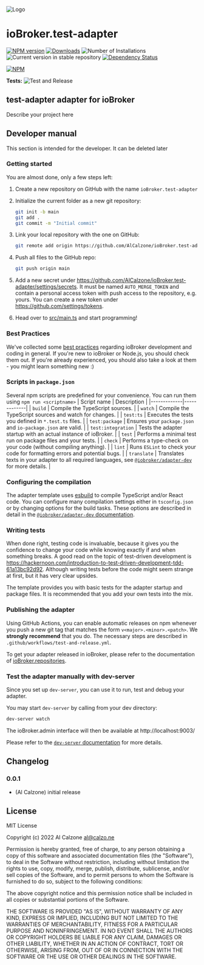 ![Logo](admin/test-adapter.png)
# ioBroker.test-adapter

[![NPM version](https://img.shields.io/npm/v/iobroker.test-adapter.svg)](https://www.npmjs.com/package/iobroker.test-adapter)
[![Downloads](https://img.shields.io/npm/dm/iobroker.test-adapter.svg)](https://www.npmjs.com/package/iobroker.test-adapter)
![Number of Installations](https://iobroker.live/badges/test-adapter-installed.svg)
![Current version in stable repository](https://iobroker.live/badges/test-adapter-stable.svg)
[![Dependency Status](https://img.shields.io/david/AlCalzone/iobroker.test-adapter.svg)](https://david-dm.org/AlCalzone/iobroker.test-adapter)

[![NPM](https://nodei.co/npm/iobroker.test-adapter.png?downloads=true)](https://nodei.co/npm/iobroker.test-adapter/)

**Tests:** ![Test and Release](https://github.com/AlCalzone/ioBroker.test-adapter/workflows/Test%20and%20Release/badge.svg)

## test-adapter adapter for ioBroker

Describe your project here

## Developer manual
This section is intended for the developer. It can be deleted later

### Getting started

You are almost done, only a few steps left:
1. Create a new repository on GitHub with the name `ioBroker.test-adapter`
1. Initialize the current folder as a new git repository:  
	```bash
	git init -b main
	git add .
	git commit -m "Initial commit"
	```
1. Link your local repository with the one on GitHub:  
	```bash
	git remote add origin https://github.com/AlCalzone/ioBroker.test-adapter
	```

1. Push all files to the GitHub repo:  
	```bash
	git push origin main
	```
1. Add a new secret under https://github.com/AlCalzone/ioBroker.test-adapter/settings/secrets. It must be named `AUTO_MERGE_TOKEN` and contain a personal access token with push access to the repository, e.g. yours. You can create a new token under https://github.com/settings/tokens.

1. Head over to [src/main.ts](src/main.ts) and start programming!

### Best Practices
We've collected some [best practices](https://github.com/ioBroker/ioBroker.repositories#development-and-coding-best-practices) regarding ioBroker development and coding in general. If you're new to ioBroker or Node.js, you should
check them out. If you're already experienced, you should also take a look at them - you might learn something new :)

### Scripts in `package.json`
Several npm scripts are predefined for your convenience. You can run them using `npm run <scriptname>`
| Script name | Description |
|-------------|-------------|
| `build` | Compile the TypeScript sources. |
| `watch` | Compile the TypeScript sources and watch for changes. |
| `test:ts` | Executes the tests you defined in `*.test.ts` files. |
| `test:package` | Ensures your `package.json` and `io-package.json` are valid. |
| `test:integration` | Tests the adapter startup with an actual instance of ioBroker. |
| `test` | Performs a minimal test run on package files and your tests. |
| `check` | Performs a type-check on your code (without compiling anything). |
| `lint` | Runs `ESLint` to check your code for formatting errors and potential bugs. |
| `translate` | Translates texts in your adapter to all required languages, see [`@iobroker/adapter-dev`](https://github.com/ioBroker/adapter-dev#manage-translations) for more details. |

### Configuring the compilation
The adapter template uses [esbuild](https://esbuild.github.io/) to compile TypeScript and/or React code. You can configure many compilation settings 
either in `tsconfig.json` or by changing options for the build tasks. These options are described in detail in the
[`@iobroker/adapter-dev` documentation](https://github.com/ioBroker/adapter-dev#compile-adapter-files).

### Writing tests
When done right, testing code is invaluable, because it gives you the 
confidence to change your code while knowing exactly if and when 
something breaks. A good read on the topic of test-driven development 
is https://hackernoon.com/introduction-to-test-driven-development-tdd-61a13bc92d92. 
Although writing tests before the code might seem strange at first, but it has very 
clear upsides.

The template provides you with basic tests for the adapter startup and package files.
It is recommended that you add your own tests into the mix.

### Publishing the adapter
Using GitHub Actions, you can enable automatic releases on npm whenever you push a new git tag that matches the form 
`v<major>.<minor>.<patch>`. We **strongly recommend** that you do. The necessary steps are described in `.github/workflows/test-and-release.yml`.

To get your adapter released in ioBroker, please refer to the documentation 
of [ioBroker.repositories](https://github.com/ioBroker/ioBroker.repositories#requirements-for-adapter-to-get-added-to-the-latest-repository).

### Test the adapter manually with dev-server
Since you set up `dev-server`, you can use it to run, test and debug your adapter.

You may start `dev-server` by calling from your dev directory:
```bash
dev-server watch
```

The ioBroker.admin interface will then be available at http://localhost:9003/

Please refer to the [`dev-server` documentation](https://github.com/ioBroker/dev-server#command-line) for more details.

## Changelog

### 0.0.1
* (Al Calzone) initial release

## License
MIT License

Copyright (c) 2022 Al Calzone <al@calzo.ne>

Permission is hereby granted, free of charge, to any person obtaining a copy
of this software and associated documentation files (the "Software"), to deal
in the Software without restriction, including without limitation the rights
to use, copy, modify, merge, publish, distribute, sublicense, and/or sell
copies of the Software, and to permit persons to whom the Software is
furnished to do so, subject to the following conditions:

The above copyright notice and this permission notice shall be included in all
copies or substantial portions of the Software.

THE SOFTWARE IS PROVIDED "AS IS", WITHOUT WARRANTY OF ANY KIND, EXPRESS OR
IMPLIED, INCLUDING BUT NOT LIMITED TO THE WARRANTIES OF MERCHANTABILITY,
FITNESS FOR A PARTICULAR PURPOSE AND NONINFRINGEMENT. IN NO EVENT SHALL THE
AUTHORS OR COPYRIGHT HOLDERS BE LIABLE FOR ANY CLAIM, DAMAGES OR OTHER
LIABILITY, WHETHER IN AN ACTION OF CONTRACT, TORT OR OTHERWISE, ARISING FROM,
OUT OF OR IN CONNECTION WITH THE SOFTWARE OR THE USE OR OTHER DEALINGS IN THE
SOFTWARE.